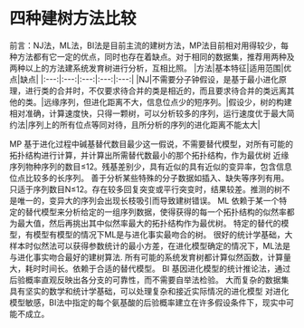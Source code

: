 # 四种建树方法比较
前言：NJ法，ML法，BI法是目前主流的建树方法，MP法目前相对用得较少，每种方法都有它一定的优点，同时也存在着缺点。对于相同的数据集，推荐用两种及两种以上的方法建系统发育树进行分析，互相比照。
|方法|基本特征|适用范围|优点|缺点|
|:---:|:---:|:---:|:---:|:---:|
|NJ|不需要分子钟假设，是基于最小进化原理，进行类的合并时，不仅要求待合并的类是相近的，而且要求待合并的类远离其他的类。|远缘序列，但进化距离不大，信息位点少的短序列。|假设少，树的构建相对准确，计算速度快，只得一颗树，可以分析较多的序列，运行速度优于最大简约法|序列上的所有位点等同对待，且所分析的序列的进化距离不能太大|
				
MP	基于进化过程中碱基替代数目最少这一假说，不需要替代模型，对所有可能的拓扑结构进行计算，并计算出所需替代数最小的那个拓扑结构，作为最优树	近缘序列物种序列的数目≤12。残基差别少，具有近似的具有近似的变异率，包含信息位点比较多的长序列。	善于分析某些特殊的分子数据如插入、缺失等序列有用。	只适于序列数目N≤12。存在较多回复突变或平行突变时，结果较差。推测的树不是唯一的，变异大的序列会出现长枝吸引而导致建树错误。
ML	依赖于某一个特定的替代模型来分析给定的一组序列数据，使得获得的每一个拓扑结构的似然率都为最大值，然后再挑出其中似然率最大的拓扑结构作为最优树。	特定的替代的模型，有模型有模型的情况下ML是与进化事实最吻合的树。	很好的统计学基础，大样本时似然法可以获得参数统计的最小方差，在进化模型确定的情况下，ML法是与进化事实吻合最好的建树算法.	所有可能的系统发育树都计算似然函数，计算量大，耗时时间长。依赖于合适的替代模型。
BI	基因进化模型的统计推论法，通过后验概率直观反映出各分支的可靠性，而不需要自举法检验。	大而复杂的数据集	具有坚实的数学和统计学基础，可以处理复杂和接近实际情况的进化模型	对进化模型敏感，BI法中指定的每个氨基酸的后验概率建立在许多假设条件下，现实中可能不成立。
